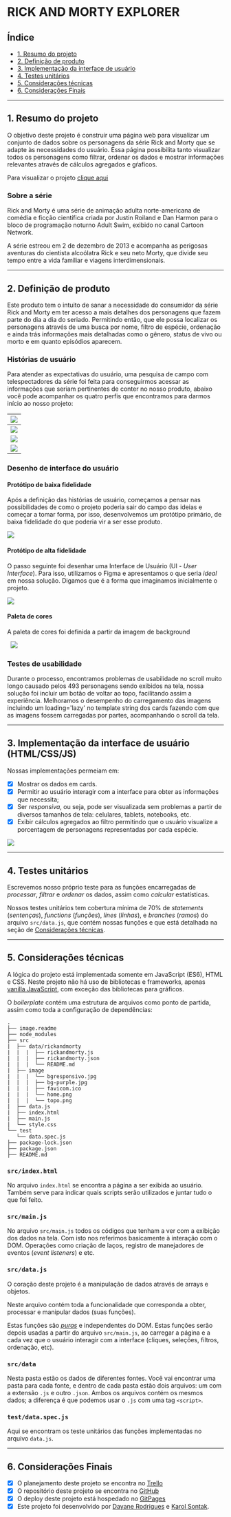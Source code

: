 # **RICK AND MORTY EXPLORER**

## **Índice**

- [1. Resumo do projeto](#1-resumo-do-projeto)
- [2. Definição de produto](#2-definicao-de-produto)
- [3. Implementação da interface de usuário](#3-implementação-da-interface-de-usuário)
- [4. Testes unitários](#4-testes-unitários)
- [5. Considerações técnicas](#5-considerações-técnicas)
- [6. Considerações Finais](#6-considerações)

---

## **1. Resumo do projeto**

O objetivo deste projeto é construir uma página web para visualizar um conjunto de dados sobre os personagens da série Rick and Morty que se adapte às necessidades do usuário. Essa página possibilita tanto visualizar todos os personagens como filtrar, ordenar os dados e mostrar informações relevantes através de cálculos agregados e gŕaficos.

Para visualizar o projeto [clique aqui]()

### **Sobre a série**

Rick and Morty é uma série de animação adulta norte-americana de comédia e ficção científica criada por Justin Roiland e Dan Harmon para o bloco de programação noturno Adult Swim, exibido no canal Cartoon Network.

A série estreou em 2 de dezembro de 2013 e acompanha as perigosas aventuras do cientista alcoólatra Rick e seu neto Morty, que divide seu tempo entre a vida familiar e viagens interdimensionais.

---

## **2. Definição de produto**

Este produto tem o intuito de sanar a necessidade do consumidor da série Rick and Morty em ter acesso a mais detalhes dos personagens que fazem parte do dia a dia do seriado. Permitindo então, que ele possa localizar os personagens através de uma busca por nome, filtro de espécie, ordenação e ainda trás informações mais detalhadas como o gênero, status de vivo ou morto e em quanto episódios aparecem.

### **Histórias de usuário**

Para atender as expectativas do usuário, uma pesquisa de campo com telespectadores da série foi feita para conseguirmos acessar as informações que seriam pertinentes de conter no nosso produto, abaixo você pode acompanhar os quatro perfis que encontramos para darmos início ao nosso projeto:

| ![](image-readme/História%20de%20usuário%201%20-%20completa.png)  	|
|---	|
| ![](image-readme/História%20de%20usuário%202%20-%20completa.png)  	|
| ![](image-readme/História%20de%20usuário%203%20-%20completa.png)  	|
| ![](image-readme/História%20de%20usuário%204%20-%20completa.png)  	|

### **Desenho de interface do usuário**

#### **Protótipo de baixa fidelidade**

Após a definição das histórias de usuário, começamos a pensar nas possibilidades de como o projeto poderia sair do campo das ideias e começar a tomar forma, por isso, desenvolvemos um protótipo primário, de baixa fidelidade do que poderia vir a ser esse produto.

![](image-readme/Protótipo%20de%20baixa%20fidelidade.png)

#### **Protótipo de alta fidelidade**

O passo seguinte foi desenhar uma Interface de Usuário (UI - _User Interface_).
Para isso, utilizamos o Figma e apresentamos o que seria _ideal_ em nossa solução. Digamos que é
a forma que imaginamos inicialmente o projeto.


![](image-readme/Protótipo%20de%20alta%20fidelidade.png)

#### **Paleta de cores**

A paleta de cores foi definida a partir da imagem de background 

&nbsp;
![](image-readme/Paleta%20de%20cores.png)

### **Testes de usabilidade**

Durante o processo, encontramos problemas de usabilidade no scroll muito longo causado pelos 493 personagens sendo exibidos na tela, nossa solução foi incluir um botão de voltar ao topo, facilitando assim a experiência.
Melhoramos o desempenho do carregamento das imagens incluindo um loading='lazy' no template string dos cards fazendo com que as imagens fossem carregadas por partes, acompanhando o scroll da tela.

---

## **3. Implementação da interface de usuário (HTML/CSS/JS)**

Nossas implementações permeiam em:

- [x] Mostrar os dados em cards.
- [x] Permitir ao usuário interagir com a interface para obter as informações que
   necessita;
- [x] Ser _responsiva_, ou seja, pode ser visualizada sem problemas a partir de
   diversos tamanhos de tela: celulares, tablets, notebooks, etc.
- [x] Exibir cálculos agregados ao filtro permitindo que o usuário visualize a porcentagem de personagens representadas por cada espécie.

![](image-readme/tela.png)

---

## **4. Testes unitários**

Escrevemos nosso próprio teste para as funções encarregadas de _processar_,
_filtrar_ e _ordenar_ os dados, assim como _calcular_ estatísticas.

Nossos testes unitários tem cobertura mínima de 70% de _statements_
(_sentenças_), _functions_ (_funções_), _lines_ (_linhas_), e _branches_
(_ramos_) do arquivo `src/data.js`, que contém nossas funções e que está
detalhada na seção de [Considerações técnicas](#srcdatajs).

---

## **5. Considerações técnicas**

A lógica do projeto está implementada somente em JavaScript (ES6), HTML e
CSS. Neste projeto não há uso de bibliotecas e frameworks, apenas [vanilla
JavaScript](https://medium.com/laboratoria-how-to/vanillajs-vs-jquery-31e623bbd46e),
com exceção das bibliotecas para gráficos.

O _boilerplate_ contém uma estrutura de arquivos como ponto de partida, assim
como toda a configuração de dependências:

```text
.
├── image.readme
├── node_modules
├── src
|  ├── data/rickandmorty 
|  |  |  ├── rickandmorty.js
|  |  |  ├── rickandmorty.json
|  |  |  └── README.md
|  ├── image 
|  |  |  └── bgresponsivo.jpg
|  |  |  ├── bg-purple.jpg
|  |  |  ├── favicom.ico
|  |  |  └── home.png
|  |  |  └── topo.png
|  ├── data.js
|  ├── index.html
|  ├── main.js
|  └── style.css
└── test
   └── data.spec.js
├── package-lock.json
├── package.json
├── README.md

```

### `src/index.html`

No arquivo `index.html` se encontra a página a ser exibida ao usuário. 
Também serve para indicar quais scripts serão utilizados e juntar tudo o que foi feito.

### `src/main.js`

No arquivo `src/main.js` todos os códigos que tenham a ver com a exibição dos dados na tela. 
Com isto nos referimos basicamente à interação com o DOM. 
Operações como criação de laços, registro de manejadores de eventos (_event listeners_) e etc.

### `src/data.js`

O coração deste projeto é a manipulação de dados através de arrays e objetos.

Neste arquivo contém toda a funcionalidade que corresponda a obter, processar e 
manipular dados (suas funções).

Estas funções são [_puras_](https://imasters.com.br/desenvolvimento/serie-js-e-vida-pure-functions-funcoes-puras)
e independentes do DOM. Estas funções serão depois usadas a partir do arquivo
`src/main.js`, ao carregar a página e a cada vez que o usuário interagir com a
interface (cliques, seleções, filtros, ordenação, etc).

### `src/data`

Nesta pasta estão os dados de diferentes fontes. Você vai encontrar uma pasta
para cada fonte, e dentro de cada pasta estão dois arquivos: um com a extensão
`.js` e outro `.json`. Ambos os arquivos contém os mesmos dados; a diferença é
que podemos usar o `.js` com uma tag `<script>`.

### `test/data.spec.js`

Aqui se encontram os teste unitários das funções implementadas no arquivo
`data.js`.

---

## **6. Considerações Finais** 

- [x] O planejamento deste projeto se encontra no [Trello](https://trello.com/b/15NqEjgG/data-lovers-rick-and-morty)
- [x] O repositório deste projeto se encontra no [GitHub](https://github.com/karolsontak/SAP007-data-lovers)
- [x] O deploy deste projeto está hospedado no [GitPages]()
- [x] Este projeto foi desenvolvido por [Dayane Rodrigues](https://github.com/dayanersilva) e [Karol Sontak](https://github.com/karolsontak).